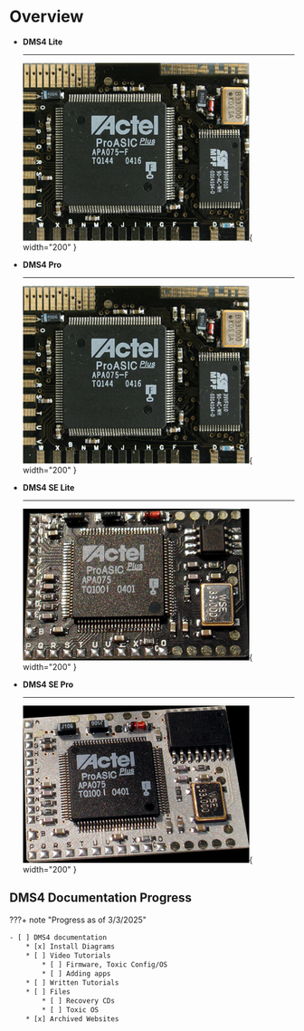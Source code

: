 # Overview

<div class="grid cards" markdown>

-   __DMS4 Lite__

    ---

    ![DMS4Lite](assets/dms4-pics/dms4lite_big.jpg){ width="200" }


-   __DMS4 Pro__

    ---

    ![DMS4Pro](assets/dms4-pics/dms4lite_big.jpg){ width="200" }
</div>

<div class="grid cards" markdown>

-   __DMS4 SE Lite__

    ---

    ![DMS4SELite](assets/dms4-pics/dms_chipb_black.gif){ width="200" }


-   __DMS4 SE Pro__

    ---

    ![DMS4SEPro](assets/dms4-pics/dms_chipw_black.gif){ width="200" }

</div>

## DMS4 Documentation Progress
???+ note "Progress as of 3/3/2025"

    - [ ] DMS4 documentation
        * [x] Install Diagrams
        * [ ] Video Tutorials
            * [ ] Firmware, Toxic Config/OS
            * [ ] Adding apps
        * [ ] Written Tutorials
        * [ ] Files
            * [ ] Recovery CDs
            * [ ] Toxic OS
        * [x] Archived Websites